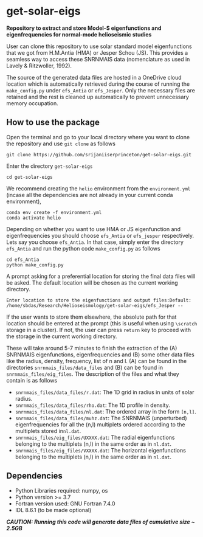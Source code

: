 # get-solar-eigs

**Repository to extract and store Model-S eigenfunctions and eigenfrequencies for normal-mode helioseismic studies**

User can clone this repository to use solar standard model eigenfunctions that we got from H.M.Antia (HMA) or Jesper Schou (JS). This provides a seamless way to access these SNRNMAIS data (nomenclature as used in Lavely & Ritzwoller, 1992).

The source of the generated data files are hosted in a OneDrive cloud location which is automatically retrieved during the course of running the ```make_config.py``` under ```efs_Antia``` or ```efs_Jesper```. Only the necessary files are retained and the rest is cleaned up automatically to prevent unnecessary memory occupation.

## How to use the package

Open the terminal and go to your local directory where you want to clone the repository and use ```git clone``` as follows
```
git clone https://github.com/srijaniiserprinceton/get-solar-eigs.git
```
Enter the directory ```get-solar-eigs```
```
cd get-solar-eigs
```
We recommend creating the ```helio``` environment from the ```environment.yml``` (incase all the dependencies are not already in your current conda environment), 
```
conda env create -f environment.yml
conda activate helio
```
Depending on whether you want to use HMA or JS eigenfunction and eigenfrequencies you should choose ```efs_Antia``` or ```efs_jesper``` respectively. Lets say you choose ```efs_Antia```. In that case, simply enter the directory ```efs_Antia``` and run the python code ```make_config.py``` as follows
```
cd efs_Antia
python make_config.py
```
A prompt asking for a preferential location for storing the final data files will be asked. The default location will be chosen as the current working directory. 
```
Enter location to store the eigenfunctions and output files:Default: /home/sbdas/Research/Helioseismology/get-solar-eigs/efs_Jesper --
```
If the user wants to store them elsewhere, the absolute path for that location should be entered at the prompt (this is useful when using ```\scratch``` storage in a cluster). If not, the user can press ```return``` key to proceed with the storage in the current working directory.

These will take around 5-7 minutes to finish the extraction of the (A) SNRNMAIS eigenfunctions, eigenfrequencies and (B) some other data files like the radius, density, frequency, list of n and l. (A) can be found in the directories ```snrnmais_files/data_files``` and (B) can be found in ```snrnmais_files/eig_files```. The description of the files and what they contain is as follows
* ```snrnmais_files/data_files/r.dat```: The 1D grid in radius in units of solar radius.
* ```snrnmais_files/data_files/rho.dat```: The 1D profile in density.
* ```snrnmais_files/data_files/nl.dat```: The ordered array in the form ```[n,l]```.
* ```snrnmais_files/data_files/muhz.dat```: The SNRNMAIS (unperturbed) eigenfrequencies for all the (n,l) multiplets ordered according to the multiplets stored in```nl.dat```.
* ```snrnmais_files/eig_files/UXXXX.dat```: The radial eigenfunctions belonging to the multiplets (n,l) in the same order as in ```nl.dat```.
* ```snrnmais_files/eig_files/VXXXX.dat```: The horizontal eigenfunctions belonging to the multiplets (n,l) in the same order as in ```nl.dat```.

## Dependencies
* Python Libraries required: numpy, os
* Python version >= 3.7
* Fortran version used: GNU Fortran 7.4.0
* IDL 8.6.1 (to be made optional)

***CAUTION: Running this code will generate data files of cumulative size ~ 2.5GB***
